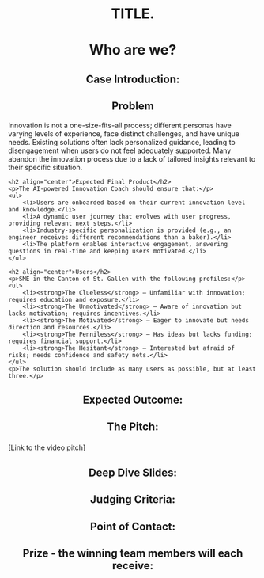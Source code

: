 # <p align="center"> TITLE. </p>



# <p align="center"> Who are we? </p>


## <p align="center"> Case Introduction: </p>
<h2 align="center">Problem</h2>
    <p>Innovation is not a one-size-fits-all process; different personas have varying levels of experience, face distinct challenges, and have unique needs. Existing solutions often lack personalized guidance, leading to disengagement when users do not feel adequately supported. Many abandon the innovation process due to a lack of tailored insights relevant to their specific situation.</p>

    <h2 align="center">Expected Final Product</h2>
    <p>The AI-powered Innovation Coach should ensure that:</p>
    <ul>
        <li>Users are onboarded based on their current innovation level and knowledge.</li>
        <li>A dynamic user journey that evolves with user progress, providing relevant next steps.</li>
        <li>Industry-specific personalization is provided (e.g., an engineer receives different recommendations than a baker).</li>
        <li>The platform enables interactive engagement, answering questions in real-time and keeping users motivated.</li>
    </ul>

    <h2 align="center">Users</h2>
    <p>SME in the Canton of St. Gallen with the following profiles:</p>
    <ul>
        <li><strong>The Clueless</strong> – Unfamiliar with innovation; requires education and exposure.</li>
        <li><strong>The Unmotivated</strong> – Aware of innovation but lacks motivation; requires incentives.</li>
        <li><strong>The Motivated</strong> – Eager to innovate but needs direction and resources.</li>
        <li><strong>The Penniless</strong> – Has ideas but lacks funding; requires financial support.</li>
        <li><strong>The Hesitant</strong> – Interested but afraid of risks; needs confidence and safety nets.</li>
    </ul>
    <p>The solution should include as many users as possible, but at least three.</p>


## <p align="center"> Expected Outcome: </p>



## <p align="center"> The Pitch: </p>
[Link to the video pitch]

## <p align="center"> Deep Dive Slides: </p>

<p align="center">  </p>

## <p align="center"> Judging Criteria: </p>



## <p align="center"> Point of Contact: </p>


## <p align="center"> Prize - the winning team members will each receive: </p>
